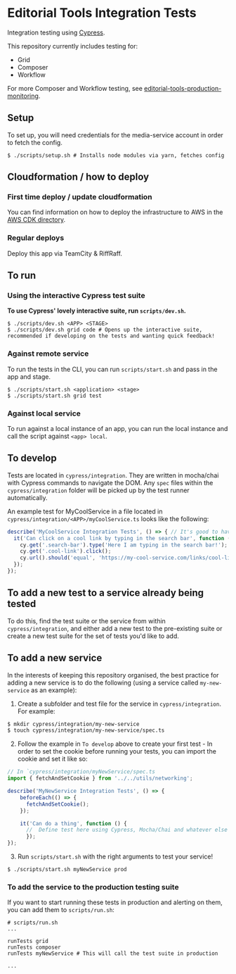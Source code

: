# Editorial Tools Integration Tests

Integration testing using [Cypress](https://www.cypress.io/).

This repository currently includes testing for:

  * Grid
  * Composer
  * Workflow

For more Composer and Workflow testing, see [editorial-tools-production-monitoring](git@github.com:guardian/editorial-tools-production-monitoring.git).

## Setup

To set up, you will need credentials for the media-service account in order to fetch the config.

```shell script
$ ./scripts/setup.sh # Installs node modules via yarn, fetches config
```

## Cloudformation / how to deploy


### First time deploy / update cloudformation

You can find information on how to deploy the infrastructure to AWS in the [AWS CDK directory](./cdk).

### Regular deploys

Deploy this app via TeamCity & RiffRaff.

## To run


### Using the interactive Cypress test suite 

**To use Cypress' lovely interactive suite, run `scripts/dev.sh`.**

```shell script
$ ./scripts/dev.sh <APP> <STAGE>
$ ./scripts/dev.sh grid code # Opens up the interactive suite, recommended if developing on the tests and wanting quick feedback!
```

 
### Against remote service

To run the tests in the CLI, you can run `scripts/start.sh` and pass in the app and stage.

```shell script
$ ./scripts/start.sh <application> <stage>
$ ./scripts/start.sh grid test
```

### Against local service

To run against a local instance of an app, you can run the local instance and call the script against `<app> local`.

## To develop

Tests are located in `cypress/integration`. They are written in mocha/chai with Cypress commands to navigate the DOM. 
Any `spec` files within the `cypress/integration` folder will be picked up by the test runner automatically.

An example test for MyCoolService in a file located in `cypress/integration/<APP>/myCoolService.ts` looks like the following:

```js
describe('MyCoolService Integration Tests', () => { // It's good to have the service name in your top describe block
  it('Can click on a cool link by typing in the search bar', function () { // Name of the test
    cy.get('.search-bar').type('Here I am typing in the search bar!');
    cy.get('.cool-link').click();
    cy.url().should('equal', 'https://my-cool-service.com/links/cool-link');
  });
});
```

## To add a new test to a service already being tested

To do this, find the test suite or the service from within `cypress/integration`, 
and either add a new test to the pre-existing suite or create a new test suite for the set of tests you'd like to add.

## To add a new service

In the interests of keeping this repository organised, the best practice for adding a new service is to do the following (using a service called `my-new-service` as an example):

  1. Create a subfolder and test file for the service in `cypress/integration`. For example:

```bash
$ mkdir cypress/integration/my-new-service
$ touch cypress/integration/my-new-service/spec.ts
```

  2. Follow the example in `To develop` above to create your first test
    - In order to set the cookie before running your tests, you can import the cookie and set it like so:
```js
// In `cypress/integration/myNewService/spec.ts
import { fetchAndSetCookie } from '../../utils/networking';

describe('MyNewService Integration Tests', () => {
    beforeEach(() => {
      fetchAndSetCookie();
    });

    it('Can do a thing', function () {
      //  Define test here using Cypress, Mocha/Chai and whatever else you need
      });
});
```

  3. Run `scripts/start.sh` with the right arguments to test your service!
```shell script
$ ./scripts/start.sh myNewService prod
```

### To add the service to the production testing suite 

If you want to start running these tests in production and alerting on them, you can add them to `scripts/run.sh`:

```shell script
# scripts/run.sh
...

runTests grid
runTests composer
runTests myNewService # This will call the test suite in production

...
```

